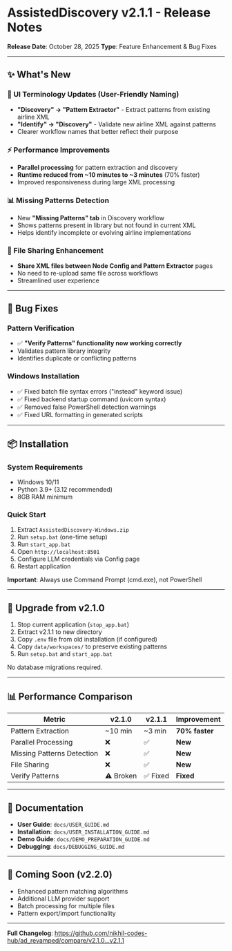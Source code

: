 # AssistedDiscovery v2.1.1 - Release Notes

**Release Date**: October 28, 2025
**Type**: Feature Enhancement & Bug Fixes

---

## ✨ What's New

### 🎯 UI Terminology Updates (User-Friendly Naming)
- **"Discovery" → "Pattern Extractor"** - Extract patterns from existing airline XML
- **"Identify" → "Discovery"** - Validate new airline XML against patterns
- Clearer workflow names that better reflect their purpose

### ⚡ Performance Improvements
- **Parallel processing** for pattern extraction and discovery
- **Runtime reduced from ~10 minutes to ~3 minutes** (70% faster)
- Improved responsiveness during large XML processing

### 📊 Missing Patterns Detection
- New **"Missing Patterns" tab** in Discovery workflow
- Shows patterns present in library but not found in current XML
- Helps identify incomplete or evolving airline implementations

### 🔄 File Sharing Enhancement
- **Share XML files between Node Config and Pattern Extractor** pages
- No need to re-upload same file across workflows
- Streamlined user experience

---

## 🐛 Bug Fixes

### Pattern Verification
- ✅ **"Verify Patterns" functionality now working correctly**
- Validates pattern library integrity
- Identifies duplicate or conflicting patterns

### Windows Installation
- ✅ Fixed batch file syntax errors ("instead" keyword issue)
- ✅ Fixed backend startup command (uvicorn syntax)
- ✅ Removed false PowerShell detection warnings
- ✅ Fixed URL formatting in generated scripts

---

## 📦 Installation

### System Requirements
- Windows 10/11
- Python 3.9+ (3.12 recommended)
- 8GB RAM minimum

### Quick Start
1. Extract `AssistedDiscovery-Windows.zip`
2. Run `setup.bat` (one-time setup)
3. Run `start_app.bat`
4. Open `http://localhost:8501`
5. Configure LLM credentials via Config page
6. Restart application

**Important**: Always use Command Prompt (cmd.exe), not PowerShell

---

## 🔄 Upgrade from v2.1.0

1. Stop current application (`stop_app.bat`)
2. Extract v2.1.1 to new directory
3. Copy `.env` file from old installation (if configured)
4. Copy `data/workspaces/` to preserve existing patterns
5. Run `setup.bat` and `start_app.bat`

No database migrations required.

---

## 📊 Performance Comparison

| Metric | v2.1.0 | v2.1.1 | Improvement |
|--------|--------|--------|-------------|
| Pattern Extraction | ~10 min | ~3 min | **70% faster** |
| Parallel Processing | ❌ | ✅ | **New** |
| Missing Patterns Detection | ❌ | ✅ | **New** |
| File Sharing | ❌ | ✅ | **New** |
| Verify Patterns | ⚠️ Broken | ✅ Fixed | **Fixed** |

---

## 📝 Documentation

- **User Guide**: `docs/USER_GUIDE.md`
- **Installation**: `docs/USER_INSTALLATION_GUIDE.md`
- **Demo Guide**: `docs/DEMO_PREPARATION_GUIDE.md`
- **Debugging**: `docs/DEBUGGING_GUIDE.md`

---

## 🔮 Coming Soon (v2.2.0)

- Enhanced pattern matching algorithms
- Additional LLM provider support
- Batch processing for multiple files
- Pattern export/import functionality

---

**Full Changelog**: https://github.com/nikhil-codes-hub/ad_revamped/compare/v2.1.0...v2.1.1
